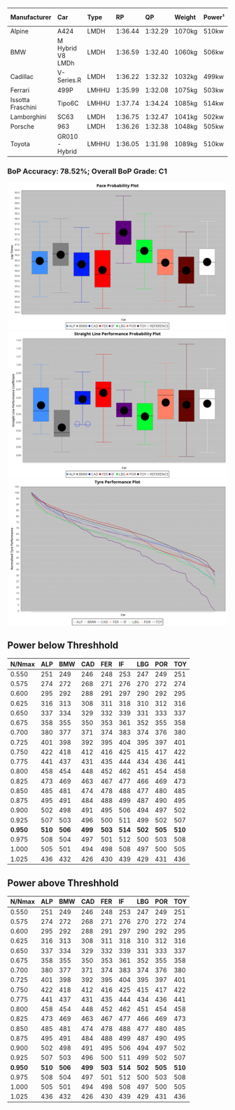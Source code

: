 |Manufacturer|Car|Type|RP|QP|Weight|Power¹|Threshhold|PINC|Power²|E/Stint|AVG Vmax|FDS|RDLC|L/Stint|BOP-Grade|ModelAccuracy|ModelPoints|Match%|
|:-|:-|:-|:-|:-|:-|:-|:-|:-|:-|:-|:-|:-|:-|:-|:-|:-|:-|:-|
|Alpine|A424|LMDH|1:36.44|1:32.29|1070kg|510kw|210.0kph|0%|510kw|905MJ|293.31kph|-|0.99|37|~A1|81.46%|523|100.00%|
|BMW|M Hybrid V8 LMDh|LMDH|1:36.59|1:32.40|1060kg|506kw|210.0kph|0%|506kw|892MJ|289.17kph|-|1.01|37|~A1|98.60%|1690|100.00%|
|Cadillac|V-Series.R|LMDH|1:36.22|1:32.32|1032kg|499kw|210.0kph|0%|499kw|873MJ|294.21kph|-|1.03|37|-B1|98.38%|1765|85.63%|
|Ferrari|499P|LMHHU|1:35.99|1:32.08|1075kg|503kw|210.0kph|0%|503kw|887MJ|294.95kph|190kph|1.02|37|-C2|92.24%|2247|74.62%|
|Issotta Fraschini|Tipo6C|LMHHU|1:37.74|1:34.24|1085kg|514kw|210.0kph|0%|514kw|918MJ|292.09kph|190kph|1.03|37|+Ω1|66.67%|96|16.29%|
|Lamborghini|SC63|LMDH|1:36.75|1:32.47|1041kg|502kw|210.0kph|0%|502kw|883MJ|291.62kph|-|1.05|37|+B2|96.77%|419|81.75%|
|Porsche|963|LMDH|1:36.26|1:32.38|1048kg|505kw|210.0kph|0%|505kw|889MJ|294.23kph|-|1.01|37|-B1|96.81%|5438|88.75%|
|Toyota|GR010 - Hybrid|LMHHU|1:36.05|1:31.98|1089kg|510kw|210.0kph|0%|510kw|905MJ|292.75kph|190kph|1.01|37|-B2|86.04%|1751|81.08%|

### BoP Accuracy: 78.52%; Overall BoP Grade: C1
![PACECHART](./IMG/CUSTOM.png)
![STRAIGHTLINEPERFORMANCECHART](./IMG/CUSTOM_sp.png)
![TYREPERFORMANCECHART](./IMG/CUSTOM_tw.png)

## Power below Threshhold
|N/Nmax|ALP|BMW|CAD|FER|IF|LBG|POR|TOY|
|:-|:-|:-|:-|:-|:-|:-|:-|:-|
|0.550|251|249|246|248|253|247|249|251|
|0.575|274|272|268|271|276|270|272|274|
|0.600|295|292|288|291|297|290|292|295|
|0.625|316|313|308|311|318|310|312|316|
|0.650|337|334|329|332|339|331|333|337|
|0.675|358|355|350|353|361|352|355|358|
|0.700|380|377|371|374|383|374|376|380|
|0.725|401|398|392|395|404|395|397|401|
|0.750|422|418|412|416|425|415|417|422|
|0.775|441|437|431|435|444|434|436|441|
|0.800|458|454|448|452|462|451|454|458|
|0.825|473|469|463|467|477|466|469|473|
|0.850|485|481|474|478|488|477|480|485|
|0.875|495|491|484|488|499|487|490|495|
|0.900|502|498|491|495|506|494|497|502|
|0.925|507|503|496|500|511|499|502|507|
|**0.950**|**510**|**506**|**499**|**503**|**514**|**502**|**505**|**510**|
|0.975|508|504|497|501|512|500|503|508|
|1.000|505|501|494|498|508|497|500|505|
|1.025|436|432|426|430|439|429|431|436|

## Power above Threshhold
|N/Nmax|ALP|BMW|CAD|FER|IF|LBG|POR|TOY|
|:-|:-|:-|:-|:-|:-|:-|:-|:-|
|0.550|251|249|246|248|253|247|249|251|
|0.575|274|272|268|271|276|270|272|274|
|0.600|295|292|288|291|297|290|292|295|
|0.625|316|313|308|311|318|310|312|316|
|0.650|337|334|329|332|339|331|333|337|
|0.675|358|355|350|353|361|352|355|358|
|0.700|380|377|371|374|383|374|376|380|
|0.725|401|398|392|395|404|395|397|401|
|0.750|422|418|412|416|425|415|417|422|
|0.775|441|437|431|435|444|434|436|441|
|0.800|458|454|448|452|462|451|454|458|
|0.825|473|469|463|467|477|466|469|473|
|0.850|485|481|474|478|488|477|480|485|
|0.875|495|491|484|488|499|487|490|495|
|0.900|502|498|491|495|506|494|497|502|
|0.925|507|503|496|500|511|499|502|507|
|**0.950**|**510**|**506**|**499**|**503**|**514**|**502**|**505**|**510**|
|0.975|508|504|497|501|512|500|503|508|
|1.000|505|501|494|498|508|497|500|505|
|1.025|436|432|426|430|439|429|431|436|
